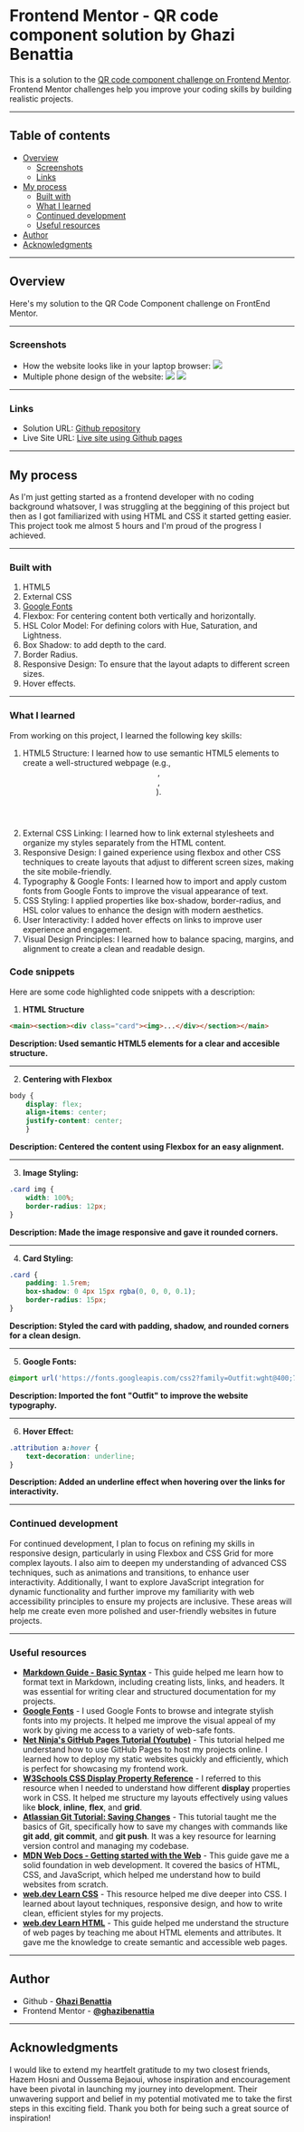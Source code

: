 # Frontend Mentor - QR code component solution by Ghazi Benattia
This is a solution to the [QR code component challenge on Frontend Mentor](https://www.frontendmentor.io/challenges/qr-code-component-iux_sIO_H). Frontend Mentor challenges help you improve your coding skills by building realistic projects. 
***
## Table of contents
- [Overview](#overview)
  - [Screenshots](#screenshots)
  - [Links](#links)
- [My process](#my-process)
  - [Built with](#built-with)
  - [What I learned](#what-i-learned)
  - [Continued development](#continued-development)
  - [Useful resources](#useful-resources)
- [Author](#author)
- [Acknowledgments](#acknowledgments)
***
## Overview
Here's my solution to the QR Code Component challenge on FrontEnd Mentor.
***
### Screenshots
- How the website looks like in your laptop browser:
![](./WebsiteLaptopDesign.jpg)
- Multiple phone design of the website:
![](./MobileDesignPortrait.png)
![](./MobileDesignRight.png)
---

### Links
- Solution URL: [Github repository](https://github.com/ghazibenattia/QR-Code-Component-Challenge-Solution)
- Live Site URL: [Live site using Github pages](https://ghazibenattia.github.io/QR-Code-Component-Challenge-Solution/)

---
## My process
As I'm just getting started as a frontend developer with no coding background whatsover, I was struggling at the beggining of this project but then as I got familiarized with using HTML and CSS it started getting easier. 
This project took me almost 5 hours and I'm proud of the progress I achieved.

---
### Built with
1. HTML5
2. External CSS
3. [Google Fonts](https://fonts.google.com/)
4. Flexbox: For centering content both vertically and horizontally.
5. HSL Color Model: For defining colors with Hue, Saturation, and Lightness.
6. Box Shadow: to add depth to the card.
7. Border Radius.
8. Responsive Design: To ensure that the layout adapts to different screen sizes.
9. Hover effects.
 
---

### What I learned
From working on this project, I learned the following key skills:
1. HTML5 Structure: I learned how to use semantic HTML5 elements to create a well-structured webpage (e.g., <header>, <footer>, <section>).
2. External CSS Linking: I learned how to link external stylesheets and organize my styles separately from the HTML content.
3. Responsive Design: I gained experience using flexbox and other CSS techniques to create layouts that adjust to different screen sizes, making the site mobile-friendly.
4. Typography & Google Fonts: I learned how to import and apply custom fonts from Google Fonts to improve the visual appearance of text.
5. CSS Styling: I applied properties like box-shadow, border-radius, and HSL color values to enhance the design with modern aesthetics.
6. User Interactivity: I added hover effects on links to improve user experience and engagement.
7. Visual Design Principles: I learned how to balance spacing, margins, and alignment to create a clean and readable design.

### Code snippets
Here are some code highlighted code snippets with a description:
1. **HTML Structure**
```html
<main><section><div class="card"><img>...</div></section></main>
```
**Description: Used semantic HTML5 elements for a clear and accesible structure.**

---
2. **Centering with Flexbox**
```css
body {
    display: flex;
    align-items: center;
    justify-content: center;
    }
```
**Description: Centered the content using Flexbox for an easy alignment.**

---
3. **Image Styling:**
```css
.card img {
    width: 100%;
    border-radius: 12px;
}
```
**Description: Made the image responsive and gave it rounded corners.**

---
4. **Card Styling:**
```css
.card {
    padding: 1.5rem;
    box-shadow: 0 4px 15px rgba(0, 0, 0, 0.1);
    border-radius: 15px;
}
```
**Description: Styled the card with padding, shadow, and rounded corners for a clean design.**

---
5. **Google Fonts:**
```css
@import url('https://fonts.googleapis.com/css2?family=Outfit:wght@400;700&display=swap');
```
**Description: Imported the font "Outfit" to improve the website typography.**

---
6. **Hover Effect:**
```css
.attribution a:hover {
    text-decoration: underline;
}
```
**Description: Added an underline effect when hovering over the links for interactivity.**

---
### Continued development
For continued development, I plan to focus on refining my skills in responsive design, particularly in using Flexbox and CSS Grid for more complex layouts.
I also aim to deepen my understanding of advanced CSS techniques, such as animations and transitions, to enhance user interactivity. Additionally, I want to explore JavaScript integration for dynamic functionality and further improve my familiarity with web accessibility principles to ensure my projects are inclusive.
These areas will help me create even more polished and user-friendly websites in future projects.

---
### Useful resources
- [**Markdown Guide - Basic Syntax**](https://www.markdownguide.org/basic-syntax/) - This guide helped me learn how to format text in Markdown, including creating lists, links, and headers. It was essential for writing clear and structured documentation for my projects.
- [**Google Fonts**](https://fonts.google.com/) - I used Google Fonts to browse and integrate stylish fonts into my projects. It helped me improve the visual appeal of my work by giving me access to a variety of web-safe fonts.
- [**Net Ninja's GitHub Pages Tutorial (Youtube)**](https://www.youtube.com/watch?v=QyFcl_Fba-k) - This tutorial helped me understand how to use GitHub Pages to host my projects online. I learned how to deploy my static websites quickly and efficiently, which is perfect for showcasing my frontend work.
- [**W3Schools CSS Display Property Reference**](https://www.w3schools.com/cssref/pr_class_display.php) - I referred to this resource when I needed to understand how different **display** properties work in CSS. It helped me structure my layouts effectively using values like **block**, **inline**, **flex**, and **grid**.
- [**Atlassian Git Tutorial: Saving Changes**](https://www.atlassian.com/git/tutorials/saving-changes) - This tutorial taught me the basics of Git, specifically how to save my changes with commands like **git add**, **git commit**, and **git push**. It was a key resource for learning version control and managing my codebase.
- [**MDN Web Docs - Getting started with the Web**](https://developer.mozilla.org/en-US/docs/Learn/Getting_started_with_the_web) - This guide gave me a solid foundation in web development. It covered the basics of HTML, CSS, and JavaScript, which helped me understand how to build websites from scratch.
- [**web.dev Learn CSS**](https://web.dev/learn/css/) - This resource helped me dive deeper into CSS. I learned about layout techniques, responsive design, and how to write clean, efficient styles for my projects.
- [**web.dev Learn HTML**](https://web.dev/learn/html/) - This guide helped me understand the structure of web pages by teaching me about HTML elements and attributes. It gave me the knowledge to create semantic and accessible web pages.
---

## Author
- Github - [**Ghazi Benattia**](https://github.com/ghazibenattia)
- Frontend Mentor - [**@ghazibenattia**](https://www.frontendmentor.io/profile/ghazibenattia)
---

## Acknowledgments
I would like to extend my heartfelt gratitude to my two closest friends, Hazem Hosni and Oussema Bejaoui, whose inspiration and encouragement have been pivotal in launching my journey into development. Their unwavering support and belief in my potential motivated me to take the first steps in this exciting field. Thank you both for being such a great source of inspiration!